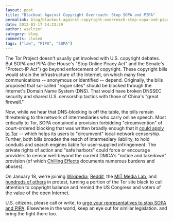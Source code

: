 ```yaml
---
layout: post
title: "Blackout Against Copyright Overreach: Stop SOPA and PIPA"
permalink: blog/blackout-against-copyright-overreach-stop-sopa-and-pipa
date: 2012-01-17 14:23:39
author: wseltzer
category: blog
comments: closed
tags: ["law", "PIPA", "SOPA"]
---
```


The Tor Project doesn't usually get involved with U.S. copyright debates. But SOPA and PIPA (the House's "Stop Online Piracy Act" and the Senate's "Protect-IP Act") go beyond enforcement of copyright. These copyright bills would strain the infrastructure of the Internet, on which many free communications -- anonymous or identified -- depend. Originally, the bills proposed that so-called "rogue sites" should be blocked through the Internet's Domain Name System (DNS). That would have broken DNSSEC security and shared U.S. censorship tactics with those of China's "great firewall."

Now, while we hear that DNS-blocking is off the table, the bills remain threatening to the network of intermediaries who carry online speech. Most critically to Tor, SOPA contained a provision forbidding "circumvention" of court-ordered blocking that was written broadly enough that it [could apply to Tor](http://wendy.seltzer.org/blog/archives/2011/12/15/stopping-sopas-anti-circumvention.html) -- which helps its users to "circumvent" local-network censorship. Further, both bills broaden the reach of intermediary liability, to hold conduits and search engines liable for user-supplied infringement. The private rights of action and "safe harbors" could force or encourage providers to censor well beyond the current DMCA's "notice and takedown" provision (of which [Chilling Effects](https://www.chillingeffects.org/) documents numerous burdens and abuses).

On January 18, we're joining [Wikipedia](https://blog.wikimedia.org/2012/01/16/wikipedias-community-calls-for-anti-sopa-blackout-january-18/), [Reddit](http://blog.reddit.com/2012/01/stopped-they-must-be-on-this-all.html), the [MIT Media Lab](http://blog.media.mit.edu/2012/01/media-lab-is-against-sopa-and-pipa.html), and [hundreds of others](http://americancensorship.org/) in protest, turning a portion of the Tor site black to call attention to copyright balance and remind the US Congress and voters of the value of the open Internet.

U.S. citizens, please call or write, to [urge your representatives to stop SOPA and PIPA](http://americancensorship.org/). Elsewhere in the world, keep an eye out for similar legislation. and bring the fight there too.
